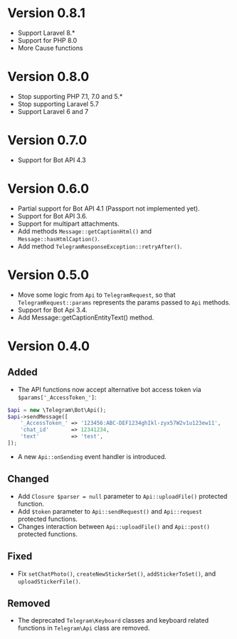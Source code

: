 # Version 0.8.1
- Support Laravel 8.*
- Support for PHP 8.0
- More Cause functions
# Version 0.8.0
- Stop supporting PHP 7.1, 7.0 and 5.*
- Stop supporting Laravel 5.7
- Support Laravel 6 and 7

# Version 0.7.0
- Support for Bot API 4.3

# Version 0.6.0
- Partial support for Bot API 4.1 (Passport not implemented yet).
- Support for Bot API 3.6.
- Support for multipart attachments.
- Add methods `Message::getCaptionHtml()` and `Message::hasHtmlCaption()`.
- Add method `TelegramResponseException::retryAfter()`.

# Version 0.5.0

- Move some logic from `Api` to `TelegramRequest`, so that `TelegramRequest::params` represents the params passed to `Api` methods.
- Support for Bot Api 3.4.
- Add Message::getCaptionEntityText() method.

# Version 0.4.0

## Added
- The API functions now accept alternative bot access token via `$params['_AccessToken_']`:
```php
$api = new \Telegram\Bot\Api();
$api->sendMessage([
    '_AccessToken_' => '123456:ABC-DEF1234ghIkl-zyx57W2v1u123ew11',
    'chat_id'       => 12341234,
    'text'          => 'test',
]);
```

- A new `Api::onSending` event handler is introduced.

## Changed
- Add `Closure $parser = null` parameter to `Api::uploadFile()` protected function.
- Add `$token` parameter to `Api::sendRequest()` and `Api::request` protected functions.
- Changes interaction between `Api::uploadFile()` and `Api::post()` protected functions.

## Fixed
- Fix `setChatPhoto()`, `createNewStickerSet()`, `addStickerToSet()`, and `uploadStickerFile()`.

## Removed
- The deprecated `Telegram\Keyboard` classes and keyboard related functions in `Telegram\Api` class are removed.
